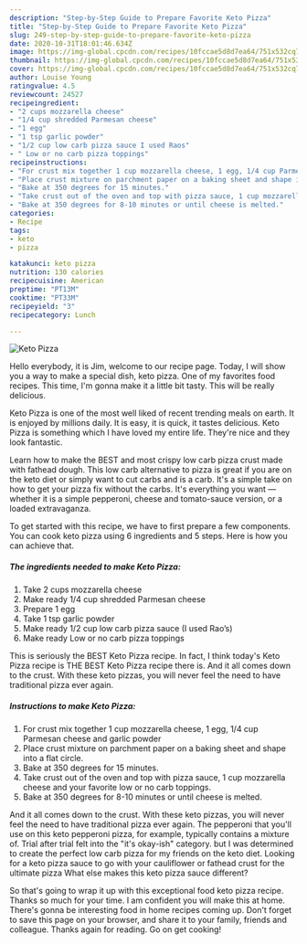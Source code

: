 ```yaml
---
description: "Step-by-Step Guide to Prepare Favorite Keto Pizza"
title: "Step-by-Step Guide to Prepare Favorite Keto Pizza"
slug: 249-step-by-step-guide-to-prepare-favorite-keto-pizza
date: 2020-10-31T18:01:46.634Z
image: https://img-global.cpcdn.com/recipes/10fccae5d8d7ea64/751x532cq70/keto-pizza-recipe-main-photo.jpg
thumbnail: https://img-global.cpcdn.com/recipes/10fccae5d8d7ea64/751x532cq70/keto-pizza-recipe-main-photo.jpg
cover: https://img-global.cpcdn.com/recipes/10fccae5d8d7ea64/751x532cq70/keto-pizza-recipe-main-photo.jpg
author: Louise Young
ratingvalue: 4.5
reviewcount: 24527
recipeingredient:
- "2 cups mozzarella cheese"
- "1/4 cup shredded Parmesan cheese"
- "1 egg"
- "1 tsp garlic powder"
- "1/2 cup low carb pizza sauce I used Raos"
- " Low or no carb pizza toppings"
recipeinstructions:
- "For crust mix together 1 cup mozzarella cheese, 1 egg, 1/4 cup Parmesan cheese and garlic powder"
- "Place crust mixture on parchment paper on a baking sheet and shape into a flat circle."
- "Bake at 350 degrees for 15 minutes."
- "Take crust out of the oven and top with pizza sauce, 1 cup mozzarella cheese and your favorite low or no carb toppings."
- "Bake at 350 degrees for 8-10 minutes or until cheese is melted."
categories:
- Recipe
tags:
- keto
- pizza

katakunci: keto pizza 
nutrition: 130 calories
recipecuisine: American
preptime: "PT13M"
cooktime: "PT33M"
recipeyield: "3"
recipecategory: Lunch

---
```



![Keto Pizza](https://img-global.cpcdn.com/recipes/10fccae5d8d7ea64/751x532cq70/keto-pizza-recipe-main-photo.jpg)

Hello everybody, it is Jim, welcome to our recipe page. Today, I will show you a way to make a special dish, keto pizza. One of my favorites food recipes. This time, I'm gonna make it a little bit tasty. This will be really delicious.

Keto Pizza is one of the most well liked of recent trending meals on earth. It is enjoyed by millions daily. It is easy, it is quick, it tastes delicious. Keto Pizza is something which I have loved my entire life. They're nice and they look fantastic.

Learn how to make the BEST and most crispy low carb pizza crust made with fathead dough. This low carb alternative to pizza is great if you are on the keto diet or simply want to cut carbs and is a carb. It&#39;s a simple take on how to get your pizza fix without the carbs. It&#39;s everything you want — whether it is a simple pepperoni, cheese and tomato-sauce version, or a loaded extravaganza.


To get started with this recipe, we have to first prepare a few components. You can cook keto pizza using 6 ingredients and 5 steps. Here is how you can achieve that.

<!--inarticleads1-->

##### The ingredients needed to make Keto Pizza:

1. Take 2 cups mozzarella cheese
1. Make ready 1/4 cup shredded Parmesan cheese
1. Prepare 1 egg
1. Take 1 tsp garlic powder
1. Make ready 1/2 cup low carb pizza sauce (I used Rao’s)
1. Make ready  Low or no carb pizza toppings


This is seriously the BEST Keto Pizza recipe. In fact, I think today&#39;s Keto Pizza recipe is THE BEST Keto Pizza recipe there is. And it all comes down to the crust. With these keto pizzas, you will never feel the need to have traditional pizza ever again. 

<!--inarticleads2-->

##### Instructions to make Keto Pizza:

1. For crust mix together 1 cup mozzarella cheese, 1 egg, 1/4 cup Parmesan cheese and garlic powder
1. Place crust mixture on parchment paper on a baking sheet and shape into a flat circle.
1. Bake at 350 degrees for 15 minutes.
1. Take crust out of the oven and top with pizza sauce, 1 cup mozzarella cheese and your favorite low or no carb toppings.
1. Bake at 350 degrees for 8-10 minutes or until cheese is melted.


And it all comes down to the crust. With these keto pizzas, you will never feel the need to have traditional pizza ever again. The pepperoni that you&#39;ll use on this keto pepperoni pizza, for example, typically contains a mixture of. Trial after trial felt into the &#34;it&#39;s okay-ish&#34; category. but I was determined to create the perfect low carb pizza for my friends on the keto diet. Looking for a keto pizza sauce to go with your cauliflower or fathead crust for the ultimate pizza What else makes this keto pizza sauce different? 

So that's going to wrap it up with this exceptional food keto pizza recipe. Thanks so much for your time. I am confident you will make this at home. There's gonna be interesting food in home recipes coming up. Don't forget to save this page on your browser, and share it to your family, friends and colleague. Thanks again for reading. Go on get cooking!
